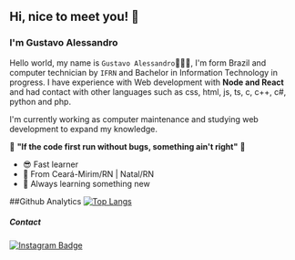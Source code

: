 ## Hi, nice to meet you! 👋

### I'm Gustavo Alessandro
Hello world, my name is ``Gustavo Alessandro``👨🏽‍💻, I'm form Brazil and  computer technician by ``IFRN`` and Bachelor in Information Technology in progress. I have experience with Web development with **Node and React** and had contact with other languages such as css, html, js, ts, c, c++, c#, python and php.

I'm currently working as computer maintenance and studying web development to expand my knowledge.

👾 **"If the code first run without bugs, something ain't right"** 🧩 

 - 😎 Fast learner
 - 📍 From Ceará-Mirim/RN | Natal/RN
 - 🎯 Always learning something new

##Github Analytics
[![Top Langs](https://github-readme-stats.vercel.app/api/top-langs/?username=gustavoUfrn&layout=compact)](https://github.com/gustavoUfrn/github-readme-stats)

##### Contact
[![Instagram Badge](https://camo.githubusercontent.com/995893e1a358c25b4713c038a26b475b1c2c29b3f1a154e8967ae1b790db5f61/68747470733a2f2f696d672e736869656c64732e696f2f62616467652f2d496e7374616772616d2d76696f6c65743f7374796c653d666c61742d737175617265266c6f676f3d496e7374616772616d266c6f676f436f6c6f723d7768697465266c696e6b3d68747470733a2f2f7777772e696e7374616772616d2e636f6d2f7061706f64656465762f)](https://www.instagram.com/taviinho.gus/)
